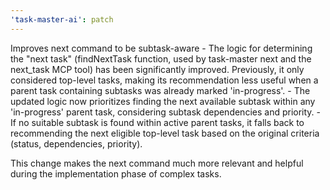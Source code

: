 ```yaml
---
'task-master-ai': patch
---
```


Improves next command to be subtask-aware
    - The logic for determining the "next task" (findNextTask function, used by task-master next and the next_task MCP tool) has been significantly improved. Previously, it only considered top-level tasks, making its recommendation less useful when a parent task containing subtasks was already marked 'in-progress'.
    - The updated logic now prioritizes finding the next available subtask within any 'in-progress' parent task, considering subtask dependencies and priority. 
    - If no suitable subtask is found within active parent tasks, it falls back to recommending the next eligible top-level task based on the original criteria (status, dependencies, priority). 
    
This change makes the next command much more relevant and helpful during the implementation phase of complex tasks.
